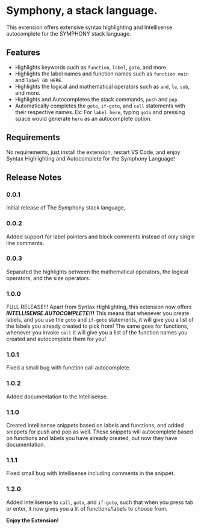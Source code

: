 # Symphony, a stack language.

This extension offers extensive syntax highlighting and Intellisense autocomplete for the SYMPHONY stack language.

## Features

- Highlights keywords such as `function`, `label`, `goto`, and more.
- Highlights the label names and function names such as `function main` and `label GO_HERE`.
- Highlights the logical and mathematical operators such as `and`, `le`, `sub`, and more.
- Highlights and Autocompletes the stack commands, `push` and `pop`.
- Automatically completes the `goto`, `if-goto`, and `call` statements with their respective names. Ex: For `label here`, typing `goto` and pressing space would generate `here` as an autocomplete option.  

## Requirements

No requirements, just install the extension, restart VS Code, and enjoy Syntax Highlighting and Autocomplete for the Symphony Language!

## Release Notes

### 0.0.1

Initial release of The Symphony stack language,

### 0.0.2

Added support for label pointers and block comments instead of only single line comments.

### 0.0.3

Separated the highlights between the mathematical operators, the logical operators, and the size operators.

### 1.0.0

FULL RELEASE!!! Apart from Syntax Highlighting, this extension now offers ***INTELLISENSE AUTOCOMPLETE!!!*** This means that whenever you create labels, and you use the `goto` and `if-goto` statements, it will give you a list of the labels you already created to pick from! The same goes for functions, whenever you invoke `call` it will give you a list of the function names you created and autocomplete them for you!

### 1.0.1 

Fixed a small bug with function call autocomplete. 

### 1.0.2

Added documentation to the Intellisense.

### 1.1.0

Created Intellisense snippets based on labels and functions, and added snippets for push and pop as well. These snippets will autocomplete based on functions and labels you have already created, but now they have documentation.

### 1.1.1

Fixed small bug with Intellisense including comments in the snippet.

### 1.2.0

Added intellisense to `call`, `goto`, and `if-goto`, such that when you press tab or enter, it now gives you a lit of functions/labels to choose from. 

**Enjoy the Extension!**

